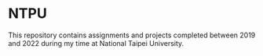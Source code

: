 # NTPU
This repository contains assignments and projects completed between 2019 and 2022 during my time at National Taipei University.
